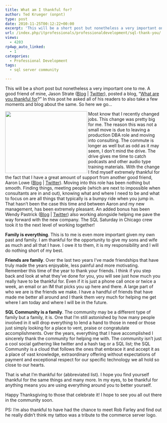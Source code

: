 ```yaml
---
title: What am I thankful for?
author: Ted Krueger (onpnt)
type: post
date: 2010-11-25T00:12:22+00:00
excerpt: 'This will be a short post but nonetheless a very important one to me.  A good friend of mine, Jason Strate (Blog | Twitter), posted a blog, "What are you thankful for?"  In this post he asked all of his readers to also take a few moments and blog about&hellip;'
url: /index.php/itprofessionals/professionaldevelopment/sql-thank-you/
views:
  - 4203
rp4wp_auto_linked:
  - 1
categories:
  - Professional Development
tags:
  - sql server community

---
```

This will be a short post but nonetheless a very important one to me. A good friend of mine, Jason Strate ([Blog][1] | [Twitter][2]), posted a blog, &#8220;[What are you thankful for][3]?&#8221; In this post he asked all of his readers to also take a few moments and blog about the same. So here we go…

<div class="image_block">
  <img src="/wp-content/uploads/blogs/ITProfessionals/thankssqlstyle.gif" alt="" title="" width="264" height="199" align="left" />
</div>

Most know that I recently changed jobs. This change was pretty big for me. The reason this was not a small move is due to leaving a production DBA role and moving into consulting. The commute is longer as well but as odd as it may seem, I don’t mind the drive. The drive gives me time to catch podcasts and other audio type training materials. With the change I find myself extremely thankful for the fact that I have a great amount of support from another good friend, Aaron Lowe ([Blog][4] | [Twitter][5]). Moving into this role has been nothing but smooth. Finding things, meeting people (which are next to impossible when consultants are in and out), knowing what and where I need to be and what to focus on are all things that typically is a bumpy ride when you jump in. That hasn’t been the case this time and between Aaron and my new management, has been extremely pleasant. An added bonus has been Wendy Pastrick ([Blog][6] | [Twitter][7]) also working alongside helping me pave the way forward with the new company. The SQL Saturday in Chicago crew took it to the next level of working together!

**Family is everything**. This is to me is even more important given my own past and family. I am thankful for the opportunity to give my sons and wife as much and all that I have. I owe it to them, it is my responsibility and I will do nothing short of my best. 

**Friends are family**. Over the last two years I’ve made friendships that have truly made the years enjoyable, less painful and more motivating. Remember this time of the year to thank your friends. I think if you step back and look at what they’ve done for you, you will see just how much you really have to be thankful for. Even if it is just a phone call once or twice a week, an email or an IM that picks you up here and there. A large part of who we are is the friends we make. I have a handful of friends that have made me better all around and I thank them very much for helping me get where I am today and where I will be in the future.

**SQL Community is a family**. The community may be a different type of family but a family, it is. One that I’m still astonished by how many people involved in it will drop everything to lend a hand to those in need or those just simply looking for a place to vent, praise or congratulate accomplishments. Over the years, everything that I have accomplished I sincerely thank the community for helping me with. The community isn’t just a cool social gathering like twitter and a hash tag or a SQL list; the SQL Community is a cloud that follows the ones that embrace it and accept it as a place of vast knowledge, extraordinary offering without expectations of payment and exceptional respect for our specific technology we all hold so close to our hearts. 

That is what I&#8217;m thankful for (abbreviated list). I hope you find yourself thankful for the same things and many more. In my eyes, to be thankful for anything means you are using everything around you to better yourself.
  
Happy Thanksgiving to those that celebrate it! I hope to see you all out there in the community soon. 

PS: I’m also thankful to have had the chance to meet Rob Farley and find out he really didn’t think my tattoo was a tribute to the commerce server logo.

 [1]: http://www.stratesql.com/
 [2]: http://twitter.com/stratesql
 [3]: http://www.jasonstrate.com/index.php/2010/11/what-are-you-thankful-for/
 [4]: http://www.aaronlowe.net/
 [5]: http://twitter.com/Vendoran
 [6]: http://wendyverse.blogspot.com/
 [7]: http://twitter.com/wendy_dance